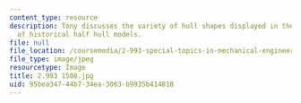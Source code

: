 ```yaml
---
content_type: resource
description: Tony discusses the variety of hull shapes displayed in the Museum's collection
  of historical half hull models.
file: null
file_location: /coursemedia/2-993-special-topics-in-mechanical-engineering-the-art-and-science-of-boat-design-january-iap-2007/95bea34744b734ea3063b9935b414818_29931508.jpg
file_type: image/jpeg
resourcetype: Image
title: 2.993 1508.jpg
uid: 95bea347-44b7-34ea-3063-b9935b414818
---
```

